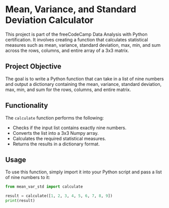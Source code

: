 # Mean, Variance, and Standard Deviation Calculator

This project is part of the freeCodeCamp Data Analysis with Python certification. It involves creating a function that calculates statistical measures such as mean, variance, standard deviation, max, min, and sum across the rows, columns, and entire array of a 3x3 matrix.

## Project Objective

The goal is to write a Python function that can take in a list of nine numbers and output a dictionary containing the mean, variance, standard deviation, max, min, and sum for the rows, columns, and entire matrix.

## Functionality

The `calculate` function performs the following:

- Checks if the input list contains exactly nine numbers.
- Converts the list into a 3x3 Numpy array.
- Calculates the required statistical measures.
- Returns the results in a dictionary format.

## Usage

To use this function, simply import it into your Python script and pass a list of nine numbers to it:

```python
from mean_var_std import calculate

result = calculate([1, 2, 3, 4, 5, 6, 7, 8, 9])
print(result)